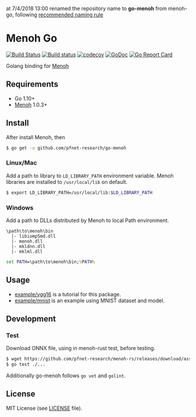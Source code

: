at 7/4/2018 13:00 renamed the repository name to **go-menoh** from menoh-go, following [recommended naming rule](https://github.com/golang/go/wiki/PackagePublishing)

# Menoh Go

[![Build Status](https://travis-ci.org/pfnet-research/go-menoh.svg?branch=master)](https://travis-ci.org/pfnet-research/go-menoh)
[![Build status](https://ci.appveyor.com/api/projects/status/29w9dkt4noorr7rl/branch/master?svg=true)](https://ci.appveyor.com/project/disktnk/go-menoh-27309/branch/master)
[![codecov](https://codecov.io/gh/pfnet-research/go-menoh/branch/master/graph/badge.svg)](https://codecov.io/gh/pfnet-research/go-menoh)
[![GoDoc](https://godoc.org/github.com/pfnet-research/go-menoh?status.svg)](http://godoc.org/github.com/pfnet-research/go-menoh)
[![Go Report Card](https://goreportcard.com/badge/github.com/pfnet-research/go-menoh)](https://goreportcard.com/report/github.com/pfnet-research/go-menoh)

Golang binding for [Menoh](https://github.com/pfnet-research/menoh)

## Requirements

- Go 1.10+
- [Menoh](https://github.com/pfnet-research/menoh) 1.0.3+

## Install

After install Menoh, then

```bash
$ go get -u github.com/pfnet-research/go-menoh
```

### Linux/Mac

Add a path to library to `LD_LIBRARY_PATH` environment variable. Menoh libraries are installed to `/usr/local/lib` on default.

```bash
$ export LD_LIBRARY_PATH=/usr/local/lib:$LD_LIBRARY_PATH
```

### Windows

Add a path to DLLs distributed by Menoh to local Path environment.

```
\path\to\menoh\bin
  |- libiomp5md.dll
  |- menoh.dll
  |- mkldnn.dll
  |- mklml.dll
```

```cmd
set PATH=\path\to\menoh\bin;%PATH%
```

## Usage

- [example/vgg16](example/vgg16) is a tutorial for this package.
- [example/mnist](example/mnist) is an example using MNIST dataset and model.

## Development

### Test

Download ONNX file, using in menoh-rust test, before testing.

```bash
$ wget https://github.com/pfnet-research/menoh-rs/releases/download/assets/MLP.onnx -P test_data
$ go test ./...
```

Additionally go-menoh follows `go vet` and `golint`.

## License

MIT License (see [LICENSE](/LICENSE) file).
